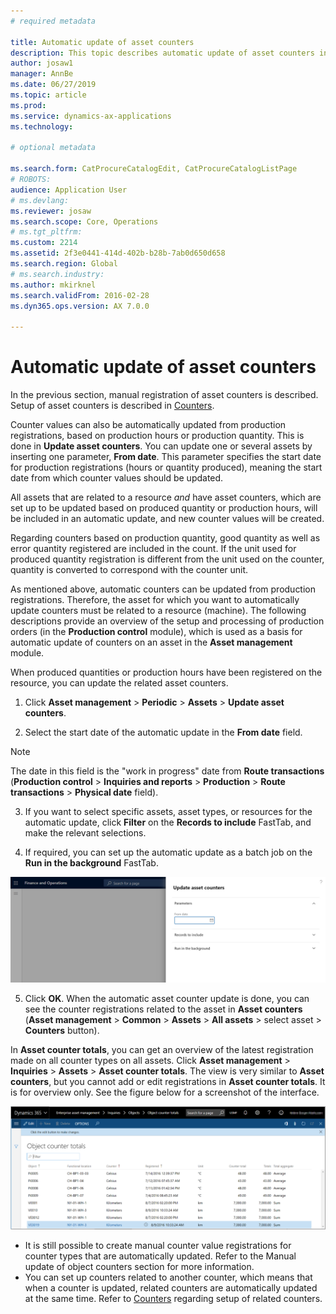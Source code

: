 ```yaml
---
# required metadata

title: Automatic update of asset counters
description: This topic describes automatic update of asset counters in Asset Management.
author: josaw1
manager: AnnBe
ms.date: 06/27/2019
ms.topic: article
ms.prod: 
ms.service: dynamics-ax-applications
ms.technology: 

# optional metadata

ms.search.form: CatProcureCatalogEdit, CatProcureCatalogListPage
# ROBOTS: 
audience: Application User
# ms.devlang: 
ms.reviewer: josaw
ms.search.scope: Core, Operations
# ms.tgt_pltfrm: 
ms.custom: 2214
ms.assetid: 2f3e0441-414d-402b-b28b-7ab0d650d658
ms.search.region: Global
# ms.search.industry: 
ms.author: mkirknel
ms.search.validFrom: 2016-02-28
ms.dyn365.ops.version: AX 7.0.0

---
```


# Automatic update of asset counters

In the previous section, manual registration of asset counters is described. Setup of asset counters is described in [Counters](../setup-for-objects/counters.md).

Counter values can also be automatically updated from production registrations, based on production hours or production quantity. This is done in **Update asset counters**. You can update one or several assets by inserting one parameter, **From date**. This parameter specifies the start date for production registrations (hours or quantity produced), meaning the start date from which counter values should be updated.

All assets that are related to a resource *and* have asset counters, which are set up to be updated based on produced quantity or production hours, will be included in an automatic update, and new counter values will be created.

Regarding counters based on production quantity, good quantity as well as error quantity registered are included in the count. If the unit used for produced quantity registration is different from the unit used on the counter, quantity is converted to correspond with the counter unit.

As mentioned above, automatic counters can be updated from production registrations. Therefore, the asset for which you want to automatically update counters must be related to a resource (machine). The following descriptions provide an overview of the setup and processing of production orders (in the **Production control** module), which is used as a basis for automatic update of counters on an asset in the **Asset management** module.

When produced quantities or production hours have been registered on the resource, you can update the related asset counters.

1. Click **Asset management** > **Periodic** > **Assets** > **Update asset counters**.

2. Select the start date of the automatic update in the **From date** field.

>[!NOTE]
>The date in this field is the "work in progress" date from **Route transactions** (**Production control** > **Inquiries and reports** > **Production** > **Route transactions** > **Physical date** field).

3. If you want to select specific assets, asset types, or resources for the automatic update, click **Filter** on the **Records to include** FastTab, and make the relevant selections.

4. If required, you can set up the automatic update as a batch job on the **Run in the background** FastTab.

![Figure 1](media/12-work-orders.png)

5. Click **OK**. When the automatic asset counter update is done, you can see the counter registrations related to the asset in **Asset counters** (**Asset management** > **Common** > **Assets** > **All assets** > select asset > **Counters** button).

In **Asset counter totals**, you can get an overview of the latest registration made on all counter types on all assets. Click **Asset management** > **Inquiries** > **Assets** > **Asset counter totals**. The view is very similar to **Asset counters**, but you cannot add or edit registrations in **Asset counter totals**. It is for overview only. See the figure below for a screenshot of the interface.

![Figure 2](media/13-work-orders.png)


- It is still possible to create manual counter value registrations for counter types that are automatically updated. Refer to the Manual update of object counters section for more information.  
- You can set up counters related to another counter, which means that when a counter is updated, related counters are automatically updated at the same time. Refer to [Counters](../setup-for-objects/counters.md) regarding setup of related counters.
